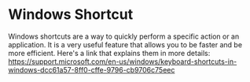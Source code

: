 # Windows Shortcut
Windows shortcuts are a way to quickly perform a specific action or an application.
It is a very useful feature that allows you to be faster and be more efficient.
Here's a link that explains them in more details:
https://support.microsoft.com/en-us/windows/keyboard-shortcuts-in-windows-dcc61a57-8ff0-cffe-9796-cb9706c75eec
